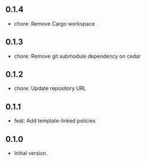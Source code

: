 ## 0.1.4

- chore: Remove Cargo workspace

## 0.1.3

- chore: Remove git submodule dependency on cedar

## 0.1.2

- chore: Update repository URL

## 0.1.1

- feat: Add template-linked policies

## 0.1.0

- Initial version.
